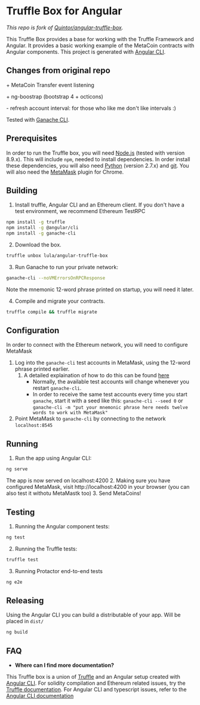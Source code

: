 # Truffle Box for Angular

_This repo is fork of [Quintor/angular-truffle-box](https://github.com/Quintor/angular-truffle-box)._

This Truffle Box provides a base for working with the Truffle Framework and Angular.
It provides a basic working example of the MetaCoin contracts with Angular components.
This project is generated with [Angular CLI](https://cli.angular.io/).

## Changes from original repo

\+ MetaCoin Transfer event listening

\+ ng-boostrap (bootstrap 4 + octicons)

\- refresh account interval: for those who like me don't like intervals :)

Tested with [Ganache CLI](https://github.com/trufflesuite/ganache-cli).

## Prerequisites

In order to run the Truffle box, you will need [Node.js](https://nodejs.org) (tested with version 8.9.x). This will include `npm`, needed
to install dependencies. In order install these dependencies, you will also need [Python](https://www.python.org) (version 2.7.x) and
[git](https://git-scm.com/downloads). You will also need the [MetaMask](https://metamask.io/) plugin for Chrome.

## Building

1. Install truffle, Angular CLI and an Ethereum client. If you don't have a test environment, we recommend Ethereum TestRPC
  ```bash
  npm install -g truffle
  npm install -g @angular/cli
  npm install -g ganache-cli
  ```

2. Download the box.
  ```bash
  truffle unbox lula/angular-truffle-box
  ```

3. Run Ganache to run your private network:
  ```bash
  ganache-cli --noVMErrorsOnRPCResponse 
  ```
Note the mnemonic 12-word phrase printed on startup, you will need it later.

4. Compile and migrate your contracts.
  ```bash
  truffle compile && truffle migrate
  ```

## Configuration
In order to connect with the Ethereum network, you will need to configure MetaMask

1. Log into the `ganache-cli` test accounts in MetaMask, using the 12-word phrase printed earlier.
    1. A detailed explaination of how to do this can be found [here](http://truffleframework.com/docs/advanced/truffle-with-metamask#using-the-browser-extension)
        - Normally, the available test accounts will change whenever you restart `ganache-cli`.
        - In order to receive the same test accounts every time you start `ganache`, start it with a seed like this: `ganache-cli --seed 0` or `ganache-cli -m "put your mnemonic phrase here needs twelve words to work with MetaMask"`
2. Point MetaMask to `ganache-cli` by connecting to the network `localhost:8545`

## Running

1. Run the app using Angular CLI:
  ```bash
  ng serve
  ```
  The app is now served on localhost:4200
2. Making sure you have configured MetaMask, visit http://localhost:4200 in your browser (you can also test it withotu MetaMastk too)
3. Send MetaCoins!

## Testing

1. Running the Angular component tests:
  ```bash
  ng test
  ```

2. Running the Truffle tests:
  ```bash
  truffle test
  ```

3. Running Protactor end-to-end tests

  ```bash
  ng e2e
  ```
## Releasing
Using the Angular CLI you can build a distributable of your app. Will be placed in `dist/`

  ```bash
  ng build
  ```

## FAQ

* __Where can I find more documentation?__

This Truffle box is a union of [Truffle](http://truffleframework.com/) and an Angular setup created with [Angular CLI](https://cli.angular.io/).
For solidity compilation and Ethereum related issues, try the [Truffle documentation](http://truffleframework.com/docs/).
For Angular CLI and typescript issues, refer to the [Angular CLI documentation](https://github.com/angular/angular-cli/wiki)